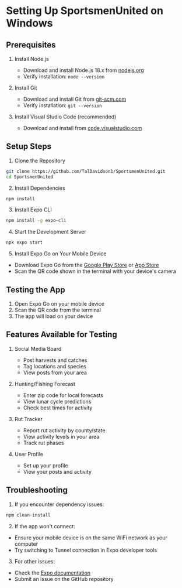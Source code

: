 # Setting Up SportsmenUnited on Windows

## Prerequisites

1. Install Node.js
   - Download and install Node.js 18.x from [nodejs.org](https://nodejs.org/)
   - Verify installation: `node --version`

2. Install Git
   - Download and install Git from [git-scm.com](https://git-scm.com/download/win)
   - Verify installation: `git --version`

3. Install Visual Studio Code (recommended)
   - Download and install from [code.visualstudio.com](https://code.visualstudio.com/)

## Setup Steps

1. Clone the Repository
```bash
git clone https://github.com/TalDavidson1/SportsmenUnited.git
cd SportsmenUnited
```

2. Install Dependencies
```bash
npm install
```

3. Install Expo CLI
```bash
npm install -g expo-cli
```

4. Start the Development Server
```bash
npx expo start
```

5. Install Expo Go on Your Mobile Device
- Download Expo Go from the [Google Play Store](https://play.google.com/store/apps/details?id=host.exp.exponent) or [App Store](https://apps.apple.com/us/app/expo-go/id982107779)
- Scan the QR code shown in the terminal with your device's camera

## Testing the App

1. Open Expo Go on your mobile device
2. Scan the QR code from the terminal
3. The app will load on your device

## Features Available for Testing

1. Social Media Board
   - Post harvests and catches
   - Tag locations and species
   - View posts from your area

2. Hunting/Fishing Forecast
   - Enter zip code for local forecasts
   - View lunar cycle predictions
   - Check best times for activity

3. Rut Tracker
   - Report rut activity by county/state
   - View activity levels in your area
   - Track rut phases

4. User Profile
   - Set up your profile
   - View your posts and activity

## Troubleshooting

1. If you encounter dependency issues:
```bash
npm clean-install
```

2. If the app won't connect:
- Ensure your mobile device is on the same WiFi network as your computer
- Try switching to Tunnel connection in Expo developer tools

3. For other issues:
- Check the [Expo documentation](https://docs.expo.dev/)
- Submit an issue on the GitHub repository
